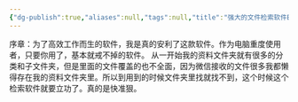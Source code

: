 ```yaml
---
{"dg-publish":true,"aliases":null,"tags":null,"title":"强大的文件检索软件Everything","permalink":"/cangku1/0801-xuexibiji/软件/PC/强大的文件检索软件Everything/","dgPassFrontmatter":true,"noteIcon":""}
---
```


序章：为了高效工作而生的软件，我是真的安利了这款软件。作为电脑重度使用者，只要你用了，基本就戒不掉的软件。
从一开始我的资料文件夹就有很多的分类和子文件夹，但是里面的文件覆盖的也不全面，因为微信接收的文件很多我都懒得存在我的资料文件夹里。所以到用到的时候文件夹里找就找不到，这个时候这个检索软件就要立功了。真的是快准狠。
